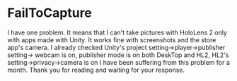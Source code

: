 # FailToCapture

I have one problem.
It means that I can't take pictures with HoloLens 2 only with apps made with Unity.
It works fine with screenshots and the store app's camera.
I already checked Unity's project setting->player->publisher setting-> webcam is on, publisher mode is on both DeskTop and HL2, HL2's setting->privacy->camera is on
I have been suffering from this problem for a month.
Thank you for reading and waiting for your response.



